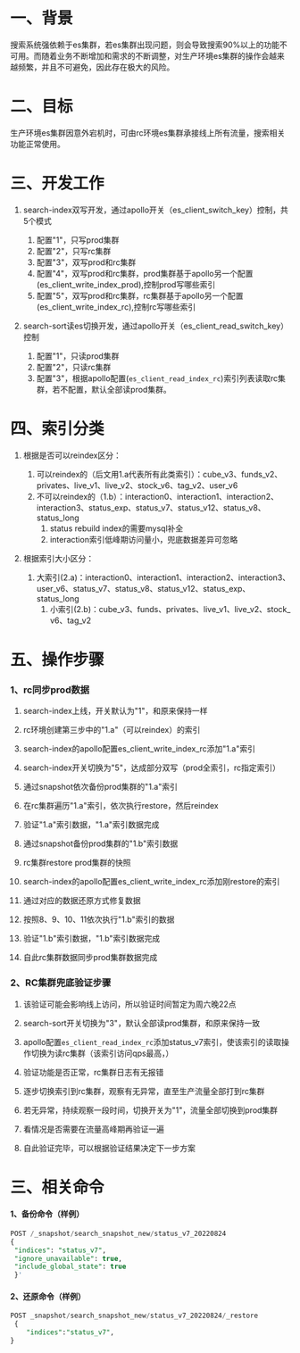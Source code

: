 # 一、背景

搜索系统强依赖于es集群，若es集群出现问题，则会导致搜索90%以上的功能不可用。而随着业务不断增加和需求的不断调整，对生产环境es集群的操作会越来越频繁，并且不可避免，因此存在极大的风险。

# 二、目标

生产环境es集群因意外宕机时，可由rc环境es集群承接线上所有流量，搜索相关功能正常使用。

# 三、开发工作

1. search-index双写开发，通过apollo开关（es_client_switch_key）控制，共5个模式 
   1. 配置"1"，只写prod集群 
   2. 配置"2"，只写rc集群 
   3. 配置"3"，双写prod和rc集群 
   4. 配置"4"，双写prod和rc集群，prod集群基于apollo另一个配置(es_client_write_index_prod),控制prod写哪些索引 
   5. 配置"5"，双写prod和rc集群，rc集群基于apollo另一个配置(es_client_write_index_rc),控制rc写哪些索引 

1. search-sort读es切换开发，通过apollo开关（es_client_read_switch_key）控制 
   1. 配置"1"，只读prod集群 
   2. 配置"2"，只读rc集群 
   3. 配置"3"，根据apollo配置(`es_client_read_index_rc`)索引列表读取rc集群，若不配置，默认全部读prod集群。 

# 四、索引分类

1. 根据是否可以reindex区分： 
   1. 可以reindex的（后文用1.a代表所有此类索引）：cube_v3、funds_v2、privates、live_v1、live_v2、stock_v6、tag_v2、user_v6 
   2. 不可以reindex的（1.b）：interaction0、interaction1、interaction2、interaction3、status_exp、status_v7、status_v12、status_v8、status_long
      1. status rebuild index的需要mysql补全 
      2. interaction索引低峰期访问量小，兜底数据差异可忽略

1. 根据索引大小区分： 
   1. 大索引(2.a)：interaction0、interaction1、interaction2、interaction3、user_v6、status_v7、status_v8、status_v12、status_exp、status_long 
      1. 小索引(2.b)：cube_v3、funds、privates、live_v1、live_v2、stock_ v6、tag_v2 

# 五、操作步骤

### 1、rc同步prod数据

1. search-index上线，开关默认为"1"，和原来保持一样 

1. rc环境创建第三步中的"1.a"（可以reindex）的索引 

1. search-index的apollo配置es_client_write_index_rc添加"1.a"索引 

1. search-index开关切换为"5"，达成部分双写（prod全索引，rc指定索引） 

1. 通过snapshot依次备份prod集群的"1.a"索引 

1. 在rc集群遍历"1.a"索引，依次执行restore，然后reindex 

1. 验证"1.a"索引数据，"1.a"索引数据完成

1. 通过snapshot备份prod集群的"1.b"索引数据 

1. rc集群restore prod集群的快照 

1. search-index的apollo配置es_client_write_index_rc添加刚restore的索引 

1. 通过对应的数据还原方式修复数据 

1. 按照8、9、10、11依次执行"1.b"索引的数据 

1. 验证"1.b"索引数据，"1.b"索引数据完成

1. 自此rc集群数据同步prod集群数据完成

### 2、RC集群兜底验证步骤

1. 该验证可能会影响线上访问，所以验证时间暂定为周六晚22点

1. search-sort开关切换为"3"，默认全部读prod集群，和原来保持一致

1. apollo配置`es_client_read_index_rc`添加status_v7索引，使该索引的读取操作切换为读rc集群（该索引访问qps最高，）

1. 验证功能是否正常，rc集群日志有无报错

1. 逐步切换索引到rc集群，观察有无异常，直至生产流量全部打到rc集群

1. 若无异常，持续观察一段时间，切换开关为"1"，流量全部切换到prod集群

1. 看情况是否需要在流量高峰期再验证一遍

1. 自此验证完毕，可以根据验证结果决定下一步方案

# 三、相关命令

#### 1、备份命令（样例）

```SQL
POST /_snapshot/search_snapshot_new/status_v7_20220824
{
 "indices": "status_v7",
 "ignore_unavailable": true,
 "include_global_state": true
 }'
```

#### 2、还原命令（样例）

```SQL
POST _snapshot/search_snapshot_new/status_v7_20220824/_restore
 {
    "indices":"status_v7",
}
```

